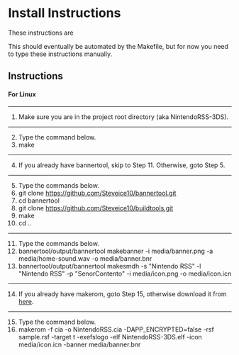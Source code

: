 # Install Instructions

These instructions are 

This should eventually be automated by the Makefile, but for now you need to type these instructions manually.

Instructions
------------

#### For Linux
--------------------------------------------------------------------
1. Make sure you are in the project root directory (aka NintendoRSS-3DS).
--------------------------------------------------------------------
2. Type the command below.
3. make
--------------------------------------------------------------------
4. If you already have bannertool, skip to Step 11. Otherwise, goto Step 5.
--------------------------------------------------------------------
5. Type the commands below.
6. git clone https://github.com/Steveice10/bannertool.git
7. cd bannertool
8. git clone https://github.com/Steveice10/buildtools.git
9. make
10. cd ..
--------------------------------------------------------------------
11. Type the commands below.
12. bannertool/output/bannertool makebanner -i media/banner.png -a media/home-sound.wav -o media/banner.bnr
13. bannertool/output/bannertool makesmdh -s "Nintendo RSS" -l "Nintendo RSS" -p "SenorContento" -i media/icon.png  -o media/icon.icn
--------------------------------------------------------------------
14. If you already have makerom, goto Step 15, otherwise download it from [here](https://github.com/profi200/Project_CTR/releases).
--------------------------------------------------------------------
15. Type the command below.
16. makerom -f cia -o NintendoRSS.cia -DAPP_ENCRYPTED=false -rsf sample.rsf -target t -exefslogo -elf NintendoRSS-3DS.elf -icon media/icon.icn -banner media/banner.bnr
